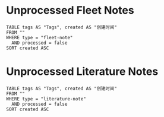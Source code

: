 # Unprocessed Fleet Notes

```dataview
TABLE tags AS "Tags", created AS "创建时间"
FROM ""
WHERE type = "fleet-note"
  AND processed = false
SORT created ASC
```
# Unprocessed Literature Notes

```dataview
TABLE tags AS "Tags", created AS "创建时间"
FROM ""
WHERE type = "literature-note"
  AND processed = false
SORT created ASC
```

